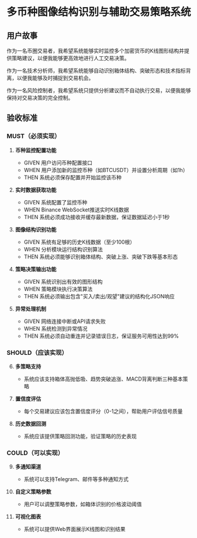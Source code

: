 # 多币种图像结构识别与辅助交易策略系统

## 用户故事

作为一名币圈交易者，我希望系统能够实时监控多个加密货币的K线图形结构并提供策略建议，以便我能够更高效地进行人工交易决策。

作为一名技术分析师，我希望系统能够自动识别箱体结构、突破形态和技术指标背离，以便我能够及时捕捉到交易机会。

作为一名风险控制者，我希望系统只提供分析建议而不自动执行交易，以便我能够保持对交易决策的完全控制。

## 验收标准

### MUST（必须实现）

1. **币种监控配置功能**
   - GIVEN 用户访问币种配置接口
   - WHEN 用户添加新的监控币种（如BTCUSDT）并设置分析周期（如1h）
   - THEN 系统必须保存配置并开始监控该币种

2. **实时数据获取功能**
   - GIVEN 系统配置了监控币种
   - WHEN Binance WebSocket推送实时K线数据
   - THEN 系统必须成功接收并缓存最新数据，保证数据延迟小于1秒

3. **图像结构识别功能**
   - GIVEN 系统有足够的历史K线数据（至少100根）
   - WHEN 分析模块运行结构识别算法
   - THEN 系统必须能够识别箱体结构、突破上涨、突破下跌等基本形态

4. **策略决策输出功能**
   - GIVEN 系统识别出有效的图形结构
   - WHEN 策略模块执行决策算法
   - THEN 系统必须输出包含"买入/卖出/观望"建议的结构化JSON响应

5. **异常处理机制**
   - GIVEN 网络连接中断或API请求失败
   - WHEN 系统检测到异常情况
   - THEN 系统必须自动重连并记录错误日志，保证服务可用性达到99%

### SHOULD（应该实现）

6. **多策略支持**
   - 系统应该支持箱体高抛低吸、趋势突破追涨、MACD背离判断三种基本策略

7. **置信度评估**
   - 每个交易建议应该包含置信度评分（0-1之间），帮助用户评估信号质量

8. **历史数据回测**
   - 系统应该提供策略回测功能，验证策略的历史表现

### COULD（可以实现）

9. **多通知渠道**
   - 系统可以支持Telegram、邮件等多种通知方式

10. **自定义策略参数**
    - 用户可以调整策略参数，如箱体识别的价格波动阈值

11. **可视化图表**
    - 系统可以提供Web界面展示K线图和识别结果 